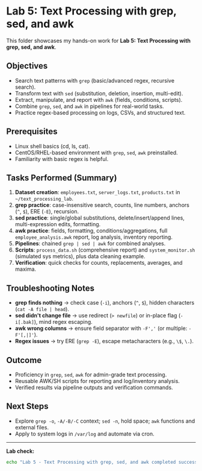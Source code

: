 # Lab 5: Text Processing with grep, sed, and awk

This folder showcases my hands-on work for **Lab 5: Text Processing with grep, sed, and awk**.

## Objectives
- Search text patterns with `grep` (basic/advanced regex, recursive search).
- Transform text with `sed` (substitution, deletion, insertion, multi-edit).
- Extract, manipulate, and report with `awk` (fields, conditions, scripts).
- Combine `grep`, `sed`, and `awk` in pipelines for real-world tasks.
- Practice regex-based processing on logs, CSVs, and structured text.

## Prerequisites
- Linux shell basics (cd, ls, cat).
- CentOS/RHEL-based environment with `grep`, `sed`, `awk` preinstalled.
- Familiarity with basic regex is helpful.

## Tasks Performed (Summary)
1. **Dataset creation**: `employees.txt`, `server_logs.txt`, `products.txt` in `~/text_processing_lab`.
2. **grep practice**: case-insensitive search, counts, line numbers, anchors (`^`, `$`), ERE (`-E`), recursion.
3. **sed practice**: single/global substitutions, delete/insert/append lines, multi-expression edits, formatting.
4. **awk practice**: fields, formatting, conditions/aggregations, full `employee_analysis.awk` report, log analysis, inventory reporting.
5. **Pipelines**: chained `grep | sed | awk` for combined analyses.
6. **Scripts**: `process_data.sh` (comprehensive report) and `system_monitor.sh` (simulated sys metrics), plus data cleaning example.
7. **Verification**: quick checks for counts, replacements, averages, and maxima.

## Troubleshooting Notes
- **grep finds nothing** → check case (`-i`), anchors (`^`, `$`), hidden characters (`cat -A file | head`).  
- **sed didn't change file** → use redirect (`> newfile`) or in-place flag (`-i[.bak]`), mind regex escaping.  
- **awk wrong columns** → ensure field separator with `-F','` (or multiple: `-F'[,|]'`).  
- **Regex issues** → try ERE (`grep -E`), escape metacharacters (e.g., `\$`, `\.`).

## Outcome
- Proficiency in `grep`, `sed`, `awk` for admin-grade text processing.
- Reusable AWK/SH scripts for reporting and log/inventory analysis.
- Verified results via pipeline outputs and verification commands.

## Next Steps
- Explore `grep -o`, `-A/-B/-C` context; `sed -n`, hold space; `awk` functions and external files.
- Apply to system logs in `/var/log` and automate via cron.

---
**Lab check:**  
```bash
echo "Lab 5 - Text Processing with grep, sed, and awk completed successfully!"
```
